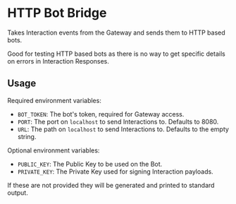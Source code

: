 # HTTP Bot Bridge

Takes Interaction events from the Gateway and sends them to HTTP based bots.

Good for testing HTTP based bots as there is no way to get specific details on
errors in Interaction Responses.

## Usage

Required environment variables:

- `BOT_TOKEN`: The bot's token, required for Gateway access.
- `PORT`: The port on `localhost` to send Interactions to. Defaults to 8080.
- `URL`: The path on `localhost` to send Interactions to. Defaults to the
    empty string.

Optional environment variables:

- `PUBLIC_KEY`: The Public Key to be used on the Bot.
- `PRIVATE_KEY`: The Private Key used for signing Interaction payloads.

If these are not provided they will be generated and printed to standard
output.

